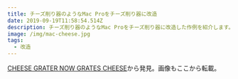 ```yaml
---
title: チーズ削り器のようなMac Proをチーズ削り器に改造
date: 2019-09-19T11:58:54.514Z
description: チーズ削り器のようなMac Proをチーズ削り器に改造した作例を紹介します。
image: /img/mac-cheese.jpg
tags:
  - 改造
---
```

[CHEESE GRATER NOW GRATES CHEESE](https://hackaday.com/2019/09/09/cheese-grater-now-grates-cheese/)から発見。画像もここから転載。
